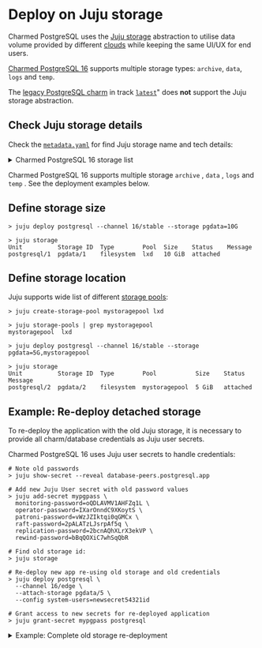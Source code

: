 # Deploy on Juju storage

Charmed PostgreSQL uses the [Juju storage](https://documentation.ubuntu.com/juju/3.6/reference/storage/) abstraction to utilise data volume provided by different [clouds](https://documentation.ubuntu.com/juju/3.6/reference/cloud/#cloud) while keeping the same UI/UX for end users.

[Charmed PostgreSQL 16](https://charmhub.io/postgresql?channel=16/edge) supports multiple storage types: `archive`, `data`, `logs` and `temp`.

The [legacy PostgreSQL charm](/explanation/legacy-charm) in track [`latest`](https://charmhub.io/postgresql?channel=latest/stable)" does **not** support the Juju storage abstraction.

## Check Juju storage details

Check the [`metadata.yaml`](https://github.com/canonical/postgresql-operator/blob/16/edge/metadata.yaml) for find Juju storage name and tech details:

<details><summary>Charmed PostgreSQL 16 storage list</summary>

```text
storage:
  archive:
    type: filesystem
    location: /var/snap/charmed-postgresql/common/data/archive
  data:
    type: filesystem
    location: /var/snap/charmed-postgresql/common/var/lib/postgresql
  logs:
    type: filesystem
    location: /var/snap/charmed-postgresql/common/data/logs
  temp:
    type: filesystem
    location: /var/snap/charmed-postgresql/common/data/temp
```
</details>

Charmed PostgreSQL 16 supports multiple storage `archive` , `data` , `logs` and `temp` . See the deployment examples below.

## Define storage size

```text
> juju deploy postgresql --channel 16/stable --storage pgdata=10G

> juju storage
Unit          Storage ID  Type        Pool  Size    Status    Message
postgresql/1  pgdata/1    filesystem  lxd   10 GiB  attached  
```

## Define storage location

Juju supports wide list of different [storage pools](https://bobcares.com/blog/lxd-create-storage-pool/):

```text
> juju create-storage-pool mystoragepool lxd

> juju storage-pools | grep mystoragepool
mystoragepool  lxd       

> juju deploy postgresql --channel 16/stable --storage pgdata=5G,mystoragepool

> juju storage
Unit          Storage ID  Type        Pool           Size    Status    Message
postgresql/2  pgdata/2    filesystem  mystoragepool  5 GiB   attached  
```

## Example: Re-deploy detached storage

To re-deploy the application with the old Juju storage, it is necessary to provide all charm/database credentials as Juju user secrets. 

Charmed PostgreSQL 16 uses Juju user secrets to handle credentials:
<!--TODO: separate commands-->

```text
# Note old passwords
> juju show-secret --reveal database-peers.postgresql.app

# Add new Juju User secret with old password values
> juju add-secret mypgpass \
  monitoring-password=oQDLAVMV1AHFZq1L \
  operator-password=IXarOnndC9XKoytS \
  patroni-password=vWzJZIktqi0qGMCx \
  raft-password=2pALATzLJsrpAf5q \
  replication-password=2bcnAQhXLrX3ekVP \
  rewind-password=bBqQOXiC7whSqQbR

# Find old storage id:
> juju storage

# Re-deploy new app re-using old storage and old credentials
> juju deploy postgresql \
  --channel 16/edge \
  --attach-storage pgdata/5 \
  --config system-users=newsecret54321id

# Grant access to new secrets for re-deployed application
> juju grant-secret mypgpass postgresql
```

<details><summary>Example: Complete old storage re-deployment</summary>

Prepare the test data to restore later:
```text
# Add a new model
> juju add-model teststorage

# Deploy the new postgresql to dump storage with credentials
> juju deploy postgresql --channel 16/edge --storage pgdata=5Gcompleted
Deployed "postgresql" from charm-hub charm "postgresql", revision 613 in channel 16/edge on ubuntu@24.04/stable

# Wait for deployment completed:
> juju status
...
Unit           Workload  Agent  Machine  Public address  Ports     Message
postgresql/0*  active    idle   0        10.189.210.99   5432/tcp  Primary

# Reveal the Juju secrets for the simpliest DB access:
> juju show-secret --reveal database-peers.postgresql.app
d09v83poie738j7af4n0:
  revision: 2
  checksum: 9e28910800d4dd94cd655d5d5f49a9bb7e4b7fbf6dde232328e4f6734c7bdf84
  owner: postgresql
  label: database-peers.postgresql.app
  created: 2025-05-01T22:22:07Z
  updated: 2025-05-01T22:22:10Z
  content:
    monitoring-password: 6inFApK8IyJuJ6LG
    operator-password: I8mkza6vIhD2w1Rh
    patroni-password: JAYSlB3mQXi9g4fc
    raft-password: eFWUOCYb1lIOpGuM
    replication-password: SFBx8OL9XxXiWwcC
    rewind-password: 92xT4yTniiG7OEch

# Create a test data
> PGPASSWORD=I8mkza6vIhD2w1Rh psql -h 10.189.210.99 -U operator -d postgres -c "create table a (id int);"                                                                              
CREATE TABLE
> PGPASSWORD=I8mkza6vIhD2w1Rh psql -h 10.189.210.99 -U operator -d postgres -c "\d"
        List of relations
 Schema | Name | Type  |  Owner   
--------+------+-------+----------
 public | a    | table | operator
(1 row)

# Check the storage status
> juju storage
Unit          Storage ID  Type        Pool  Size     Status    Message
postgresql/0  pgdata/0    filesystem  lxd   5.0 GiB  attached  

# Remove the old application keeping the storage:
> juju remove-application postgresql --destroy-storage=false
WARNING This command will perform the following actions:
will remove application postgresql
- will remove unit postgresql/0
- will detach storage pgdata/0
Continue [y/N]? y

# Check the status (app and secrets are gone, but storage stays):
> juju status
Model        Controller  Cloud/Region         Version  SLA          Timestamp
teststorage  lxd         localhost/localhost  3.6.5    unsupported  00:28:44+02:00

Model "admin/teststorage" is empty.

> juju secrets
ID  Name  Owner  Rotation  Revision  Last updated

> juju storage
Unit  Storage ID  Type        Pool  Size     Status    Message
      pgdata/0    filesystem  lxd   5.0 GiB  detached  
```

Re-deploy the postgresql application reusing storage `pgdata/0 `:
```text
# Create a new Juju User secret
> juju add-secret mypgpass \
    monitoring-password=6inFApK8IyJuJ6LG \
    operator-password=I8mkza6vIhD2w1Rh \
    patroni-password=JAYSlB3mQXi9g4fc \
    raft-password=eFWUOCYb1lIOpGuM \
    replication-password=SFBx8OL9XxXiWwcC \
    rewind-password=92xT4yTniiG7OEch
secret:d09vcn1oie738j7af4ng

# Re-deploy app with old storage and old passwords
> juju deploy postgresql \
  --channel 16/edge \
  --attach-storage pgdata/0 \
  --config system-users=d09vcn1oie738j7af4ng
Deployed "postgresql" from charm-hub charm "postgresql", revision 613 in channel 16/edge on ubuntu@24.04/stable

# Grant new application access to manually created Juju User secret
> juju grant-secret mypgpass postgresql

# Wait for deployment 
> juju status
...
Unit           Workload  Agent  Machine  Public address  Ports     Message
postgresql/1*  active    idle   1        10.189.210.179  5432/tcp  Primary# Check the old data access once deployment completed (use new App IP!):
> PGPASSWORD=I8mkza6vIhD2w1Rh psql -h 10.189.210.179 -U operator -d postgres -c "\d"
        List of relations
 Schema | Name | Type  |  Owner   
--------+------+-------+----------
 public | a    | table | operator
(1 row)

# Old storage re-used:
> juju storage
Unit          Storage ID  Type        Pool  Size     Status    Message
postgresql/1  pgdata/0    filesystem  lxd   5.0 GiB  attached  
```
</details>


